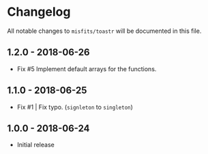 # Changelog 

All notable changes to `misfits/toastr` will be documented in this file. 

## 1.2.0 - 2018-06-26

- Fix #5  Implement default arrays for the functions.

## 1.1.0 - 2018-06-25

- Fix #1 | Fix typo. (`signleton` to `singleton`)

## 1.0.0 - 2018-06-24

- Initial release